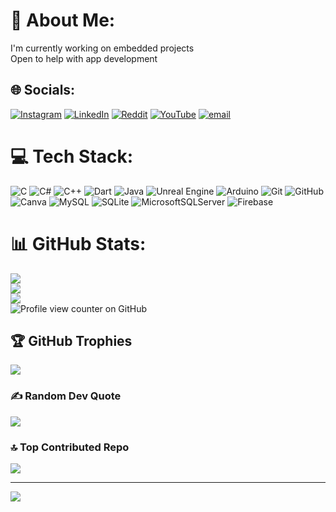 # 💫 About Me:
I'm currently working on embedded projects<br>Open to help with app development


## 🌐 Socials:
[![Instagram](https://img.shields.io/badge/Instagram-%23E4405F.svg?logo=Instagram&logoColor=white)](https://instagram.com/stark.ph001) [![LinkedIn](https://img.shields.io/badge/LinkedIn-%230077B5.svg?logo=linkedin&logoColor=white)](https://linkedin.com/in/https://www.linkedin.com/in/ashfaq-mahmud-591650198) [![Reddit](https://img.shields.io/badge/Reddit-%23FF4500.svg?logo=Reddit&logoColor=white)](https://reddit.com/user/karmaisabitch) [![YouTube](https://img.shields.io/badge/YouTube-%23FF0000.svg?logo=YouTube&logoColor=white)](https://youtube.com/@@ashfaqmahmud) [![email](https://img.shields.io/badge/Email-D14836?logo=gmail&logoColor=white)](mailto:ashfaq.mahmud056@gmail.com) 

# 💻 Tech Stack:
![C](https://img.shields.io/badge/c-%2300599C.svg?style=for-the-badge&logo=c&logoColor=white) ![C#](https://img.shields.io/badge/c%23-%23239120.svg?style=for-the-badge&logo=csharp&logoColor=white) ![C++](https://img.shields.io/badge/c++-%2300599C.svg?style=for-the-badge&logo=c%2B%2B&logoColor=white) ![Dart](https://img.shields.io/badge/dart-%230175C2.svg?style=for-the-badge&logo=dart&logoColor=white) ![Java](https://img.shields.io/badge/java-%23ED8B00.svg?style=for-the-badge&logo=openjdk&logoColor=white) ![Unreal Engine](https://img.shields.io/badge/unrealengine-%23313131.svg?style=for-the-badge&logo=unrealengine&logoColor=white) ![Arduino](https://img.shields.io/badge/-Arduino-00979D?style=for-the-badge&logo=Arduino&logoColor=white) ![Git](https://img.shields.io/badge/git-%23F05033.svg?style=for-the-badge&logo=git&logoColor=white) ![GitHub](https://img.shields.io/badge/github-%23121011.svg?style=for-the-badge&logo=github&logoColor=white) ![Canva](https://img.shields.io/badge/Canva-%2300C4CC.svg?style=for-the-badge&logo=Canva&logoColor=white) ![MySQL](https://img.shields.io/badge/mysql-4479A1.svg?style=for-the-badge&logo=mysql&logoColor=white) ![SQLite](https://img.shields.io/badge/sqlite-%2307405e.svg?style=for-the-badge&logo=sqlite&logoColor=white) ![MicrosoftSQLServer](https://img.shields.io/badge/Microsoft%20SQL%20Server-CC2927?style=for-the-badge&logo=microsoft%20sql%20server&logoColor=white) ![Firebase](https://img.shields.io/badge/firebase-a08021?style=for-the-badge&logo=firebase&logoColor=ffcd34)
# 📊 GitHub Stats:
![](https://github-readme-stats.vercel.app/api?username=AshfaqMahmud&theme=blue_navy&hide_border=true&include_all_commits=true&count_private=true)<br/>
![](https://nirzak-streak-stats.vercel.app/?user=AshfaqMahmud&theme=blue_navy&hide_border=true)<br/>
![](https://github-readme-stats.vercel.app/api/top-langs/?username=AshfaqMahmud&theme=blue_navy&hide_border=true&include_all_commits=true&count_private=true&layout=compact)<br/>
![Profile view counter on GitHub](https://komarev.com/ghpvc/?username=AshfaqMahmud)

## 🏆 GitHub Trophies
![](https://github-profile-trophy.vercel.app/?username=AshfaqMahmud&theme=radical&no-frame=true&no-bg=false&margin-w=4)

### ✍️ Random Dev Quote
![](https://quotes-github-readme.vercel.app/api?type=horizontal&theme=dark)

### 🔝 Top Contributed Repo
![](https://github-contributor-stats.vercel.app/api?username=AshfaqMahmud&limit=5&theme=blue_navy&combine_all_yearly_contributions=true)

---
[![](https://visitcount.itsvg.in/api?id=AshfaqMahmud&icon=2&color=0)](https://visitcount.itsvg.in)

<!-- Proudly created with GPRM ( https://gprm.itsvg.in ) -->
